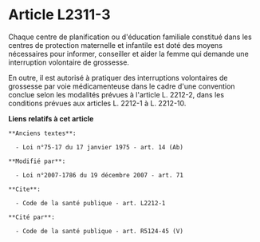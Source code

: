# Article L2311-3

Chaque centre de planification ou d'éducation familiale constitué dans les centres de protection maternelle et infantile est
doté des moyens nécessaires pour informer, conseiller et aider la femme qui demande une interruption volontaire de
grossesse. 

En outre, il est autorisé à pratiquer des interruptions volontaires de grossesse par voie médicamenteuse dans le cadre d'une
convention conclue selon les modalités prévues à l'article L. 2212-2, dans les conditions prévues aux articles L. 2212-1 à L.
2212-10.

**Liens relatifs à cet article**

	**Anciens textes**:

	  - Loi n°75-17 du 17 janvier 1975 - art. 14 (Ab)

	**Modifié par**:

	  - Loi n°2007-1786 du 19 décembre 2007 - art. 71

	**Cite**:

	  - Code de la santé publique - art. L2212-1

	**Cité par**:

	  - Code de la santé publique - art. R5124-45 (V)
